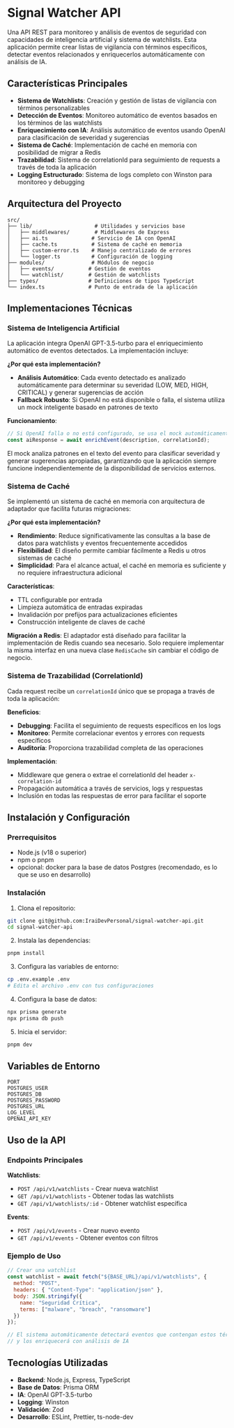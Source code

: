 # Signal Watcher API

Una API REST para monitoreo y análisis de eventos de seguridad con capacidades de inteligencia artificial y sistema de watchlists. Esta aplicación permite crear listas de vigilancia con términos específicos, detectar eventos relacionados y enriquecerlos automáticamente con análisis de IA.

## Características Principales

- **Sistema de Watchlists**: Creación y gestión de listas de vigilancia con términos personalizables
- **Detección de Eventos**: Monitoreo automático de eventos basados en los términos de las watchlists
- **Enriquecimiento con IA**: Análisis automático de eventos usando OpenAI para clasificación de severidad y sugerencias
- **Sistema de Caché**: Implementación de caché en memoria con posibilidad de migrar a Redis
- **Trazabilidad**: Sistema de correlationId para seguimiento de requests a través de toda la aplicación
- **Logging Estructurado**: Sistema de logs completo con Winston para monitoreo y debugging

## Arquitectura del Proyecto

```
src/
├── lib/                    # Utilidades y servicios base
│   ├── middlewares/        # Middlewares de Express
│   ├── ai.ts              # Servicio de IA con OpenAI
│   ├── cache.ts           # Sistema de caché en memoria
│   ├── custom-error.ts    # Manejo centralizado de errores
│   └── logger.ts          # Configuración de logging
├── modules/               # Módulos de negocio
│   ├── events/           # Gestión de eventos
│   └── watchlist/        # Gestión de watchlists
├── types/                # Definiciones de tipos TypeScript
└── index.ts              # Punto de entrada de la aplicación
```

## Implementaciones Técnicas

### Sistema de Inteligencia Artificial

La aplicación integra OpenAI GPT-3.5-turbo para el enriquecimiento automático de eventos detectados. La implementación incluye:

**¿Por qué esta implementación?**

- **Análisis Automático**: Cada evento detectado es analizado automáticamente para determinar su severidad (LOW, MED, HIGH, CRITICAL) y generar sugerencias de acción
- **Fallback Robusto**: Si OpenAI no está disponible o falla, el sistema utiliza un mock inteligente basado en patrones de texto

**Funcionamiento**:

```typescript
// Si OpenAI falla o no está configurado, se usa el mock automáticamente
const aiResponse = await enrichEvent(description, correlationId);
```

El mock analiza patrones en el texto del evento para clasificar severidad y generar sugerencias apropiadas, garantizando que la aplicación siempre funcione independientemente de la disponibilidad de servicios externos.

### Sistema de Caché

Se implementó un sistema de caché en memoria con arquitectura de adaptador que facilita futuras migraciones:

**¿Por qué esta implementación?**

- **Rendimiento**: Reduce significativamente las consultas a la base de datos para watchlists y eventos frecuentemente accedidos
- **Flexibilidad**: El diseño permite cambiar fácilmente a Redis u otros sistemas de caché
- **Simplicidad**: Para el alcance actual, el caché en memoria es suficiente y no requiere infraestructura adicional

**Características**:

- TTL configurable por entrada
- Limpieza automática de entradas expiradas
- Invalidación por prefijos para actualizaciones eficientes
- Construcción inteligente de claves de caché

**Migración a Redis**:
El adaptador está diseñado para facilitar la implementación de Redis cuando sea necesario. Solo requiere implementar la misma interfaz en una nueva clase `RedisCache` sin cambiar el código de negocio.

### Sistema de Trazabilidad (CorrelationId)

Cada request recibe un `correlationId` único que se propaga a través de toda la aplicación:

**Beneficios**:

- **Debugging**: Facilita el seguimiento de requests específicos en los logs
- **Monitoreo**: Permite correlacionar eventos y errores con requests específicos
- **Auditoría**: Proporciona trazabilidad completa de las operaciones

**Implementación**:

- Middleware que genera o extrae el correlationId del header `x-correlation-id`
- Propagación automática a través de servicios, logs y respuestas
- Inclusión en todas las respuestas de error para facilitar el soporte

## Instalación y Configuración

### Prerrequisitos

- Node.js (v18 o superior)
- npm o pnpm
- opcional: docker para la base de datos Postgres (recomendado, es lo que se uso en desarrollo)

### Instalación

1. Clona el repositorio:

```bash
git clone git@github.com:IraiDevPersonal/signal-watcher-api.git
cd signal-watcher-api
```

2. Instala las dependencias:

```bash
pnpm install
```

3. Configura las variables de entorno:

```bash
cp .env.example .env
# Edita el archivo .env con tus configuraciones
```

4. Configura la base de datos:

```bash
npx prisma generate
npx prisma db push
```

5. Inicia el servidor:

```bash
pnpm dev
```

## Variables de Entorno

```env
PORT
POSTGRES_USER
POSTGRES_DB
POSTGRES_PASSWORD
POSTGRES_URL
LOG_LEVEL
OPENAI_API_KEY
```

## Uso de la API

### Endpoints Principales

**Watchlists**:

- `POST /api/v1/watchlists` - Crear nueva watchlist
- `GET /api/v1/watchlists` - Obtener todas las watchlists
- `GET /api/v1/watchlists/:id` - Obtener watchlist específica

**Events**:

- `POST /api/v1/events` - Crear nuevo evento
- `GET /api/v1/events` - Obtener eventos con filtros

### Ejemplo de Uso

```javascript
// Crear una watchlist
const watchlist = await fetch("${BASE_URL}/api/v1/watchlists", {
  method: "POST",
  headers: { "Content-Type": "application/json" },
  body: JSON.stringify({
    name: "Seguridad Crítica",
    terms: ["malware", "breach", "ransomware"]
  })
});

// El sistema automáticamente detectará eventos que contengan estos términos
// y los enriquecerá con análisis de IA
```

## Tecnologías Utilizadas

- **Backend**: Node.js, Express, TypeScript
- **Base de Datos**: Prisma ORM
- **IA**: OpenAI GPT-3.5-turbo
- **Logging**: Winston
- **Validación**: Zod
- **Desarrollo**: ESLint, Prettier, ts-node-dev
